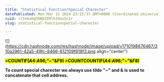 ```yaml
---
title: "Statistical Function/Special Charecter"
datePublished: Mon Mar 11 2024 23:15:37 GMT+0000 (Coordinated Universal Time)
cuid: cltnkahq5000109lh3dox5c1r
slug: statistical-functionspecial-charecter

---
```


![](https://cdn.hashnode.com/res/hashnode/image/upload/v1710198676467/310a2961-42a5-49fc-8466-812109f818f3.png align="center")

**<mark>=COUNTIF($A$4:$A$96;"~"&amp;F9) =COUNTCOUNTIF($A$4:$A$96;"~"&amp;F8)</mark>**

**To count special charecter we always use tilde "~" and & is used to concatenate that cell address.**